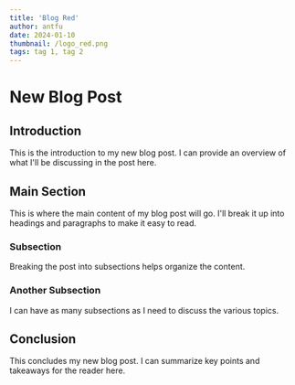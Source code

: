 ```yaml
---
title: 'Blog Red'
author: antfu
date: 2024-01-10
thumbnail: /logo_red.png
tags: tag 1, tag 2
---
```

# New Blog Post

## Introduction

This is the introduction to my new blog post. I can provide an overview of what I'll be discussing in the post here.

## Main Section

This is where the main content of my blog post will go. I'll break it up into headings and paragraphs to make it easy to read.

### Subsection

Breaking the post into subsections helps organize the content.

### Another Subsection

I can have as many subsections as I need to discuss the various topics.

## Conclusion

This concludes my new blog post. I can summarize key points and takeaways for the reader here.
